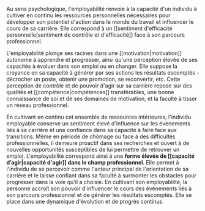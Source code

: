 Au sens psychologique, l'employabilité renvoie à la capacité d'un individu à cultiver en continu les ressources personnelles nécessaires pour développer son potentiel d'action dans le monde du travail et influencer le cours de sa carrière. Elle correspond à un [[sentiment d'efficacité personnelle|sentiment de contrôle et d'efficacité]] face à son parcours professionnel. 

L'employabilité plonge ses racines dans une [[motivation|motivation]] autonome à apprendre et progresser, ainsi qu'une perception élevée de ses capacités à évoluer dans son emploi ou en changer. Elle suppose la croyance en sa capacité à générer par ses actions les résultats escomptés - décrocher un poste, obtenir une promotion, se reconvertir, etc. Cette perception de contrôle et de pouvoir d'agir sur sa carrière repose sur des qualités et [[compétence|compétences]] transférables, une bonne connaissance de soi et de ses domaines de motivation, et la faculté à tisser un réseau professionnel.

En cultivant en continu cet ensemble de ressources intérieures, l'individu employable conserve un sentiment élevé d'influence sur les évènements liés à sa carrière et une confiance dans sa capacité à faire face aux transitions. Même en période de chômage ou face à des difficultés professionnelles, il demeure proactif dans ses recherches et ouvert à de nouvelles opportunités susceptibles de lui permettre de retrouver un emploi. L'employabilité correspond ainsi à une **forme élevée de [[capacité d’agir|capacité d'agir]] dans le champ professionnel**. Elle permet à l'individu de se percevoir comme l'acteur principal de l'orientation de sa carrière et le laisse confiant dans sa faculté à surmonter les obstacles pour progresser dans la voie qu'il a choisie. En cultivant son employabilité, la personne accroît son pouvoir d'influencer le cours des événements liés à son parcours professionnel et de générer les résultats escomptés. Elle se place dans une dynamique d'évolution et de progrès continus.